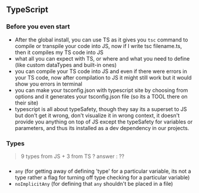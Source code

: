## TypeScript
### Before you even start
- After the global install, you can use TS as it gives you `tsc` command to compile or transpile your code into JS, now if I write tsc filename.ts, then it compiles my TS code into JS
- what all you can expect with TS, or where and what you need to define (like custom dataTypes and built-in ones)
- you can compile your TS code into JS and even if there were errors in your TS code, now after compilation to JS it might still work but it would show you errors in terminal
- you can make your tsconfig.json with typescript site by choosing from options and it generates your tsconfig.json file (so its a TOOL there on their site)
- typescript is all about typeSafety, though they say its a superset to JS but don't get it wrong, don't visualize it in wrong context, it doesn't provide you anything on top of JS except the typeSafety for variables or parameters, and thus its installed as a dev dependency in our projects.

### Types
> 9 types from JS + 3 from TS ?
> answer : ??

### 
- `any` (for getting away of defining 'type' for a particular variable, its not a type rather a flag for turning off type checking for a particular variable)
- `noImplicitAny` (for defining that `any` shouldn't be placed in a file)